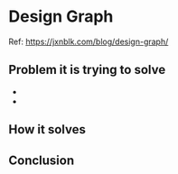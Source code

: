 # Design Graph

Ref: https://jxnblk.com/blog/design-graph/

## Problem it is trying to solve

-
-

## How it solves

## Conclusion
